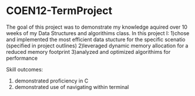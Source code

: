 # COEN12-TermProject
The goal of this project was to demonstrate my knowledge aquired over 10 weeks of my Data Structures and algorithims class. In this project I:
  1)chose and implemented the most efficient data stucture for the specific scenatio (specified in project outlines) 
  2)leveraged dynamic memory allocation for a reduced memory footprint 
  3)analyzed and optimized algorithims for performance 

Skill outcomes:
  1) demonstrated proficiency in C
  2) demonstrated use of navigating within terminal
